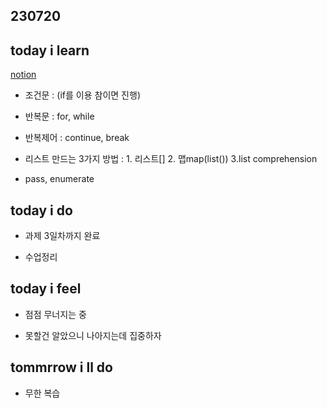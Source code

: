 ## 230720

## today i learn
[notion]([https://glib-glitter-8ce.notion.site/SSAFY-Day-10-Python-2-8a89b0710e534e44852ae4f288b2c605?pvs=4](https://glib-glitter-8ce.notion.site/SSAFY-Day-12-Python-4-516b518c9db84c838c15bfa615ef2e6c?pvs=4))

- 조건문 : (if를 이용 참이면 진행)

- 반복문 : for, while

- 반복제어 : continue, break

- 리스트 만드는 3가지 방법 : 1. 리스트[] 2. 맵map(list()) 3.list comprehension

- pass, enumerate

## today i do

- 과제 3일차까지 완료

- 수업정리

## today i feel

- 점점 무너지는 중

- 못할건 알았으니 나아지는데 집중하자

## tommrrow i ll do

- 무한 복습
